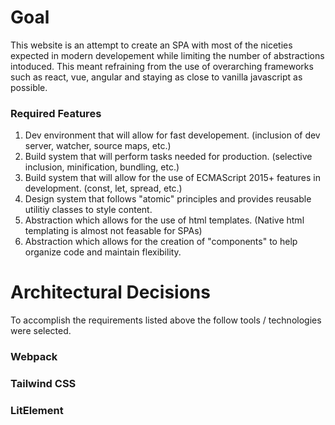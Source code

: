 # Goal

This website is an attempt to create an SPA with most of the niceties expected in modern developement while limiting the number of abstractions intoduced. This meant refraining from the use of overarching frameworks such as react, vue, angular and staying as close to vanilla javascript as possible.

### Required Features

1. Dev environment that will allow for fast developement. (inclusion of dev server, watcher, source maps, etc.)
2. Build system that will perform tasks needed for production. (selective inclusion, minification, bundling, etc.)
3. Build system that will allow for the use of ECMAScript 2015+ features in development. (const, let, spread, etc.)
4. Design system that follows "atomic" principles and provides reusable utilitiy classes to style content.
5. Abstraction which allows for the use of html templates. (Native html templating is almost not feasable for SPAs)
6. Abstraction which allows for the creation of "components" to help organize code and maintain flexibility.

# Architectural Decisions

To accomplish the requirements listed above the follow tools / technologies were selected.

### Webpack

### Tailwind CSS

### LitElement
